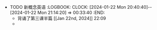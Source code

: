 - TODO 新概念英语
  :LOGBOOK:
  CLOCK: [2024-01-22 Mon 20:40:40]--[2024-01-22 Mon 21:14:20] =>  00:33:40
  :END:
	- 背诵了第三课半篇 [[Jan 22nd, 2024]] 22:09
	-